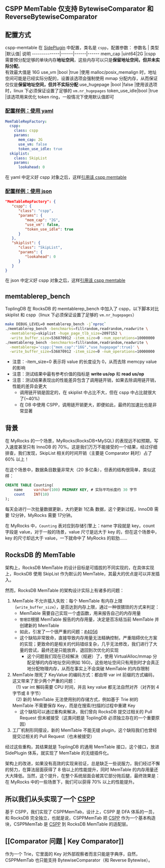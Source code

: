 ## CSPP MemTable 仅支持 BytewiseComparator 和 ReverseBytewiseComparator
## **配置方式**
cspp-memtable 在 [SidePlugin](https://github.com/topling/rockside/wiki) 中配置，类名是 `cspp`，配置参数：
参数名        | 类型  |默认值| 说明
--------------|------|------|------
mem_cap       |uint64|2G    |cspp 需要预分配足够的单块内存**地址空间**，这些内存可以只是**保留地址空间，但并未实际分配**。<br/>有效最大值是 16G
use_vm        |bool  |true  |使用 malloc/posix_memalign 时，地址空间可能是已经实际分配的，设置该选项会强制使用 mmap 分配内存，从而保证仅仅是**保留地址空间，但并不实际分配**
use_hugepage  |bool  |false |使用该选项时，linux 下必须保证设置了足够的 `vm.nr_hugepages`
token_use_idle|bool  |true  |该选项用来优化 token ring，一般情况下使用默认值即可
### **[配置样例：使用 yaml](https://github.com/topling/rockside/blob/master/sample-conf/lcompact_csppmemtab.yaml#L66-L71)**
```yaml
MemTableRepFactory:
  cspp:
    class: cspp
    params:
      mem_cap: 2G
      use_vm: false
      token_use_idle: true
  skiplist:
    class: SkipList
    params:
      lookahead: 0
```
在 yaml 中定义好 cspp 对象之后，这样[引用该 cspp memtable](https://github.com/topling/rockside/blob/master/sample-conf/lcompact_csppmemtab.yaml#L82)

### **[配置样例：使用 json](https://github.com/topling/rockside/blob/master/sample-conf/lcompact_csppmemtab.json#L81-L88)**
```json
"MemTableRepFactory": {
   "cspp": {
      "class": "cspp",
      "params": {
         "mem_cap": "2G",
         "use_vm": false,
         "token_use_idle": true
      }
   },
   "skiplist": {
      "class": "SkipList",
      "params": {
         "lookahead": 0
      }
   }
}
```
在 json 中定义好 cspp 对象之后，这样[引用该 cspp memtable](https://github.com/topling/rockside/blob/master/sample-conf/lcompact_csppmemtab.json#L102)
## **memtablerep_bench**
ToplingDB 在 RocksDB 的 memtablerep_bench 中加入了 cspp，以下脚本对比 skiplist 和 cspp（linux 下必须保证设置了足够的 `vm.nr_hugepages`）
```bash
make DEBUG_LEVEL=0 memtablerep_bench -j`nproc`
./memtablerep_bench -benchmarks=fillrandom,readrandom,readwrite \
  -memtablerep=skiplist -huge_page_tlb_size=2097152 \
  -write_buffer_size=536870912 -item_size=0 -num_operations=10000000
./memtablerep_bench -benchmarks=fillrandom,readrandom,readwrite \
  -memtablerep='cspp:{"mem_cap":"16G","use_hugepage":true}' \
  -write_buffer_size=536870912 -item_size=0 -num_operations=10000000
```
* 注意：-item_size=0 表示将 value 的长度设为 0，从而去除 memcpy value 的影响
* 注意：测试结果中最有参考价值的指标是 **write us/op** 和 **read us/op**
* 注意：测试结果表现出的性能差异包含了调用链开销，如果去除调用链开销，性能的差异会更大
  * 调用链开销是固定的，在 skiplist 中占比不大，但在 cspp 中占比就很大了(~40%)
  * 在 DB 中使用 CSPP，调用链开销更大，即便如此，最终的加速比也是非常显著

## **背景**
在 MyRocks 的一个场景，MyRocks(RocksDB+MySQL) 的表现远不如预期，写入速度甚至只有 InnoDB 的 70%。这是我们万万不能接受的一个结果，经过仔细排查，我们发现，SkipList 相关的时间开销（主要是 Comparator 耗时）占了 60% 以上！

在这个场景中，数据条目数量非常大（20 多亿条），但表的结构很简单，类似这样：
```sql
CREATE TABLE Counting(
    name     varchar(100) PRIMARY KEY, # 实际平均长度约 30 字节
    count    INT(10)
);
```
每天会进行一次批量数据更新，大约更新 1亿条 数据，这个更新过程，InnoDB 需要 12分钟，MyRocks 需要 17分钟。

在 MyRocks 中，`Counting` 表对应到存储引擎上：name 字段就是 key，count 字段是 value，对于一般的场景，value 尺寸是远大于 key 的，但在这个场景中，key 的尺寸却远大于 value，一下就命中了 MyRocks 的软肋……

## **RocksDB 的 MemTable**
架构上，RocksDB MemTable 的设计目标是可插拔的不同实现的，在具体实现上，RocksDB 使用 SkipList 作为默认的 MemTable，其最大的优点是可以并发插入。

然而，RocksDB MemTable 的架构设计实际上有诸多的问题：

1. MemTable 不允许插入失败：每个 MemTable 有内存上限（`write_buffer_size`），是否达到内存上限，通过一种很猥琐的方式来判定：
   * MemTable 需要自己实现一个虚函数，用来报告自己的内存用量
   * `管理层`根据 MemTable 报告的内存用量，决定是否冻结当前 MemTable 并创建新的 MemTable
   * 如此，引发了一个很严重的问题：[#4056](https://github.com/facebook/rocksdb/issues/4056)
   * 这个缺陷非常致命，直接导致内存用量无法精确控制，严重阻碍优化方案的实现；更致命的是相关的代码错综复杂，几乎无法修改，我们进行了大量的尝试，最终还是只能放弃，退回到次优化的实现
     * 这个问题我们现在已经解决（规避）了，使用 VirtualAlloc/mmap 分配足够的内存地址空间(例如 16G)，这些地址空间只有用到时才会真正地分配物理内存，从而在事实上不会突破 MemTable 的内存限制
2. MemTable 限死了 KeyValue 的编码方式：都由带 var int 前缀的方式编码，这又带来了至少两个严重的问题：
   <br/>&nbsp;&nbsp;&nbsp;(1) var int 解码需要 CPU 时间，并且 key value 都无法自然对齐（对齐到 4 字节或 8 字节）
   <br/>&nbsp;&nbsp;&nbsp;(2) 新的 MemTable 无法使用别的存储方式，例如基于 Trie 树的 MemTable 不需要保存 Key，而是在搜索/扫描的过程中重建 Key
   * 这个缺陷可以通过重构来解决，我们曾向 RocksDB 提交过相关的 Pull Request 但未被接受（这类问题是 ToplingDB 必须独立存在的一个重要原因）
3. 工厂机制形同摆设，新的 MemTable 不能无缝 plugin，这个缺陷我们也曾经提交过相关的 Pull Request（也未被接受）

经过这些重构，其结果就是 ToplingDB 的通用 MemTable 接口，这个接口，放进 SidePlugin 体系，就实现了 MemTable 的无缝插件化。

架构上的改进，如果没有高效的实现来验证，总是缺乏一些说服力，我们经过不懈的努力，在算法层面获得了 8 倍以上的性能提升，同时 MemTable 的内存用量还大大降低。当然，这个提升，在整个系统层面会被其它部分拖后腿，最终效果是：在 MyRocks 中的一些场景下，我们可以获得 70% 以上的性能提升。

## 所以我们从头实现了一个 [CSPP](Crash-Safe-Parallel-Patricia)
基于 CSPP，我们实现了 CSPPMemTab，设计上，CSPP 是 DFA 体系的一员，和 RocksDB 完全独立，也就是说，CSPPMemTab 把 [CSPP](Crash-Safe-Parallel-Patricia) 作为一个基本构造块，CSPPMemTab 是 [CSPP](Crash-Safe-Parallel-Patricia) 到 RocksDB MemTable 的适配层。

## [[Comparator 问题 | Key Comparator]]
作为一个 Trie，它里面的 Key 对外部观察者而言只能是字典序，自然，CSPPMemTab 也只能支持 BytewiseComparator（和 Reverse Bytewise）。
